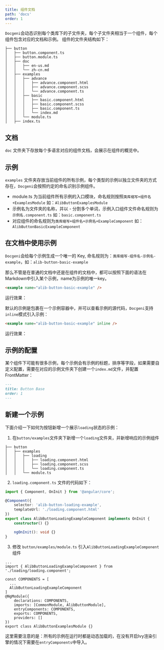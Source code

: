 ```yaml
---
title: 组件文档
path: 'docs'
order: 1
---
```



`Docgeni`会动态识别每个类库下的子文件夹，每个子文件夹相当于一个组件，每个组件包含对应的文档和示例。
组件的文件夹结构如下：
```
├── button
│   ├── button.component.ts
│   ├── button.module.ts
│   ├── doc
│   │   ├── en-us.md
│   │   └── zh-cn.md
│   ├── examples
│   │   ├── advance
│   │   │   ├── advance.component.html
│   │   │   ├── advance.component.scss
│   │   │   └── advance.component.ts
│   │   ├── basic
│   │   │   ├── basic.component.html
│   │   │   ├── basic.component.scss
│   │   │   ├── basic.component.ts
│   │   │   └── index.md
│   │   └── module.ts
│   ├── index.ts
```

## 文档

`doc` 文件夹下存放每个多语言对应的组件文档，会展示在组件的概览中。

## 示例
`examples` 文件夹存放当前组件的所有示例，每个类型的示例以独立文件夹的方式存在，`Docgeni`会按照约定的命名识别示例组件。
- module.ts 为当前组件所有示例的入口模块，命名规则按照`类库缩写+组件名+ExamplesModule` 如：`AlibButtonExamplesModule`
- 示例名为文件夹的名称，并以 - 分割多个单词，示例入口组件文件命名规则为`示例名.component.ts` 如：`basic.component.ts`
- 对应组件的命名规则为`类库缩写+组件名+示例名+ExampleComponent` 如：`AlibButtonBasicExampleComponent`

## 在文档中使用示例
`Docgeni`会给每个示例生成一个唯一的 Key, 命名规则为：`类库缩写-组件名-示例名-example`，如：`alib-button-basic-example`

那么不管是在普通的文档中还是在组件的文档中，都可以按照下面的语法在Markdown中引入某个示例，name为示例的唯一key。

```html
<example name="alib-button-basic-example" />
```
运行效果：
<example name="alib-button-basic-example" />

默认的示例是包裹在一个示例容器中，并可以查看示例的源代码，`Docgeni`支持`inline`模式引入示例：

```html
<example name="alib-button-basic-example" inline />
```
运行效果：
<example name="alib-button-basic-example" inline />

## 示例的配置

某个组件下可能有很多示例，每个示例会有示例的标题，排序等字段，如果需要自定义配置，需要在对应的示例文件夹下创建一个`index.md`文件，并配置 FrontMatter：
```markdown
---
title: Button Base
order: 1
---
```

## 新建一个示例
下面介绍一下如何为按钮新增一个展示`loading`状态的示例：

1. 在`button/examples`文件夹下新增一个`loading`文件夹，并新增响应的示例组件

```
├── button
│   ├── examples
│   │   ├── loading
│   │   │   ├── loading.component.html
│   │   │   ├── loading.component.scss
│   │   │   └── loading.component.ts
│   │   └── module.ts
```

2. `loading.component.ts` 文件的代码如下：

```ts
import { Component, OnInit } from '@angular/core';

@Component({
    selector: 'alib-button-loading-example',
    templateUrl: './loading.component.html'
})
export class AlibButtonLoadingExampleComponent implements OnInit {
    constructor() {}

    ngOnInit(): void {}
}

```
3. 修改 `button/examples/module.ts` 引入`AlibButtonLoadingExampleComponent`组件

```
...
import { AlibButtonLoadingExampleComponent } from './loading/loading.component';

const COMPONENTS = [
  ...
  AlibButtonLoadingExampleComponent
]
@NgModule({
    declarations: COMPONENTS,
    imports: [CommonModule, AlibButtonModule],
    entryComponents: COMPONENTS,
    exports: COMPONENTS,
    providers: []
})
export class AlibButtonExamplesModule {}

```

这里需要注意的是：所有的示例在运行时都是动态加载的，在没有开启Ivy渲染引擎的情况下需要在`entryComponents`中导入。


